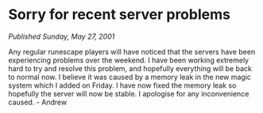 # Sorry for recent server problems
*Published Sunday, May 27, 2001*

Any regular runescape players will have noticed that the servers have been experiencing problems over the weekend. I have been working extremely hard to try and resolve this problem, and hopefully everything will be back to normal now. I believe it was caused by a memory leak in the new magic system which I added on Friday. I have now fixed the memory leak so hopefully the server will now be stable. I apologise for any inconvenience caused. - Andrew
